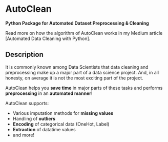 # AutoClean

**Python Package for Automated Dataset Preprocessing & Cleaning**

Read more on how the algorithm of AutoClean works in my Medium article [Automated Data Cleaning with Python].

## Description
It is commonly known among Data Scientists that data cleaning and preprocessing make up a major part of a data science project. And, in all honesty, on average it is not the most exciting part of the project.

AutoClean helps you **save time** in major parts of these tasks and performs **preprocessing** in an **automated manner**!

AutoClean supports:

* Various imputation methods for **missing values**  
* Handling of **outliers**  
* **Encoding** of categorical data (OneHot, Label)  
* **Extraction** of datatime values  
* and more!